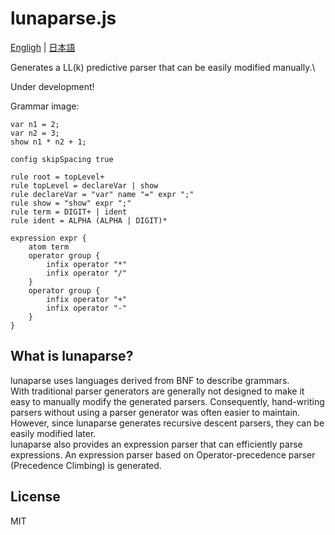 # lunaparse.js
[Engligh](https://github.com/marihachi/lunaparse-js/blob/main/README.md) | [日本語](https://github.com/marihachi/lunaparse-js/blob/main/README.ja.md)

Generates a LL(k) predictive parser that can be easily modified manually.\

Under development!

Grammar image:
```
var n1 = 2;
var n2 = 3;
show n1 * n2 + 1;
```
```
config skipSpacing true

rule root = topLevel+
rule topLevel = declareVar | show
rule declareVar = "var" name "=" expr ";"
rule show = "show" expr ";"
rule term = DIGIT+ | ident
rule ident = ALPHA (ALPHA | DIGIT)*

expression expr {
    atom term
    operator group {
        infix operator "*"
        infix operator "/"
    }
    operator group {
        infix operator "+"
        infix operator "-"
    }
}
```

## What is lunaparse?
lunaparse uses languages derived from BNF to describe grammars.\
With traditional parser generators are generally not designed to make it easy to manually modify the generated parsers. Consequently, hand-writing parsers without using a parser generator was often easier to maintain.\
However, since lunaparse generates recursive descent parsers, they can be easily modified later.\
lunaparse also provides an expression parser that can efficiently parse expressions. An expression parser based on Operator-precedence parser (Precedence Climbing) is generated.

## License
MIT
